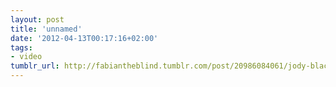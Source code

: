 ```yaml
---
layout: post
title: 'unnamed'
date: '2012-04-13T00:17:16+02:00'
tags:
- video
tumblr_url: http://fabiantheblind.tumblr.com/post/20986084061/jody-black-showreel-2012-by-jody-black-here-is-a
---
```

